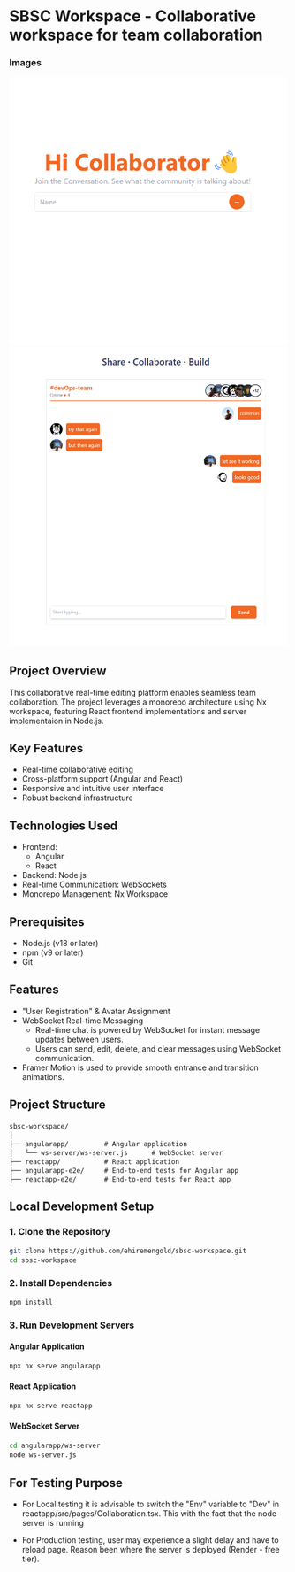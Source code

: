 # SBSC Workspace - Collaborative workspace for team collaboration

### Images

![Join community](/product-images/1.png)
![Collabrate](/product-images/2.png)

## Project Overview

This collaborative real-time editing platform enables seamless team collaboration. The project leverages a monorepo architecture using Nx workspace, featuring React frontend implementations and server implementaion in Node.js.

## Key Features

- Real-time collaborative editing
- Cross-platform support (Angular and React)
- Responsive and intuitive user interface
- Robust backend infrastructure

## Technologies Used

- Frontend:
  - Angular
  - React
- Backend: Node.js
- Real-time Communication: WebSockets
- Monorepo Management: Nx Workspace

## Prerequisites

- Node.js (v18 or later)
- npm (v9 or later)
- Git

## Features

- "User Registration" & Avatar Assignment
- WebSocket Real-time Messaging
  - Real-time chat is powered by WebSocket for instant message updates between users.
  - Users can send, edit, delete, and clear messages using WebSocket communication.
- Framer Motion is used to provide smooth entrance and transition animations.

## Project Structure

```
sbsc-workspace/
│
├── angularapp/         # Angular application
│   └── ws-server/ws-server.js      # WebSocket server
├── reactapp/           # React application
├── angularapp-e2e/     # End-to-end tests for Angular app
├── reactapp-e2e/       # End-to-end tests for React app
```

## Local Development Setup

### 1. Clone the Repository

```bash
git clone https://github.com/ehiremengold/sbsc-workspace.git
cd sbsc-workspace
```

### 2. Install Dependencies

```bash
npm install
```

### 3. Run Development Servers

#### Angular Application

```bash
npx nx serve angularapp
```

#### React Application

```bash
npx nx serve reactapp
```

#### WebSocket Server

```bash
cd angularapp/ws-server
node ws-server.js
```

## For Testing Purpose

- For Local testing it is advisable to switch the "Env" variable to "Dev" in reactapp/src/pages/Collaboration.tsx. This with the fact that the node server is running

- For Production testing, user may experience a slight delay and have to reload page. Reason been where the server is deployed (Render - free tier).
